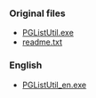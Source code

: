 ### Original files

- [PGListUtil.exe](https://codeberg.org/crimeflare/cloudflare-tor/raw/branch/master/tool/PGListUtil/releases/PGListUtil.exe)
- [readme.txt](readme.txt)



### English

- [PGListUtil_en.exe](https://codeberg.org/crimeflare/cloudflare-tor/raw/branch/master/tool/PGListUtil/releases/PGListUtil_en.exe)
